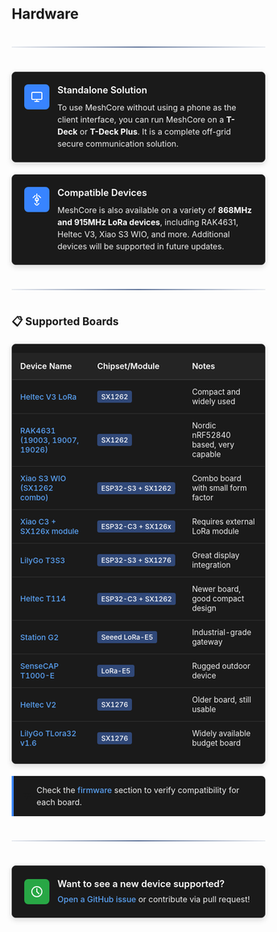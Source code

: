 # Hardware

<div class="section-divider">
  <div class="divider-line"></div>
</div>

<div class="hardware-intro">
  <div class="intro-section standalone">
    <div class="intro-icon">
      <svg xmlns="http://www.w3.org/2000/svg" width="24" height="24" viewBox="0 0 24 24" fill="none" stroke="currentColor" stroke-width="2" stroke-linecap="round" stroke-linejoin="round"><rect x="2" y="3" width="20" height="14" rx="2" ry="2"></rect><line x1="8" y1="21" x2="16" y2="21"></line><line x1="12" y1="17" x2="12" y2="21"></line></svg>
    </div>
    <div class="intro-content">
      <h3>Standalone Solution</h3>
      <p>To use MeshCore without using a phone as the client interface, you can run MeshCore on a <strong>T-Deck</strong> or <strong>T-Deck Plus</strong>. It is a complete off-grid secure communication solution.</p>
    </div>
  </div>
  
  <div class="intro-section compatible">
    <div class="intro-icon">
      <svg xmlns="http://www.w3.org/2000/svg" width="24" height="24" viewBox="0 0 24 24" fill="none" stroke="currentColor" stroke-width="2" stroke-linecap="round" stroke-linejoin="round"><circle cx="12" cy="12" r="3"></circle><path d="M12 1v6m0 6v6"></path><path d="m15.14 4.14 4.24 4.24m-11.5 11.5 4.24 4.24"></path><path d="m8.86 4.14-4.24 4.24m11.5 11.5-4.24 4.24"></path></svg>
    </div>
    <div class="intro-content">
      <h3>Compatible Devices</h3>
      <p>MeshCore is also available on a variety of <strong>868MHz and 915MHz LoRa devices</strong>, including RAK4631, Heltec V3, Xiao S3 WIO, and more. Additional devices will be supported in future updates.</p>
    </div>
  </div>
</div>

<div class="section-divider">
  <div class="divider-line"></div>
</div>

## 📋 Supported Boards

<div class="boards-table-container">
  <table class="boards-table">
    <thead>
      <tr>
        <th>Device Name</th>
        <th>Chipset/Module</th>
        <th>Notes</th>
      </tr>
    </thead>
    <tbody>
      <tr>
              <td data-label="Device Name"><a href="/hardware/heltec/heltec-v3">Heltec V3 LoRa</a></td>
        <td data-label="Chipset/Module"><span class="chipset">SX1262</span></td>
        <td data-label="Notes">Compact and widely used</td>
      </tr>
      <tr>
        <td data-label="Device Name"><a href="/hardware/rak/rak4631">RAK4631 (19003, 19007, 19026)</a></td>
        <td data-label="Chipset/Module"><span class="chipset">SX1262</span></td>
        <td data-label="Notes">Nordic nRF52840 based, very capable</td>
      </tr>
      <tr>
        <td data-label="Device Name"><a href="/hardware/xiao/xiaos3-wio">Xiao S3 WIO (SX1262 combo)</a></td>
        <td data-label="Chipset/Module"><span class="chipset">ESP32-S3 + SX1262</span></td>
        <td data-label="Notes">Combo board with small form factor</td>
      </tr>
      <tr>
        <td data-label="Device Name"><a href="/hardware/xiao/xiaoc3-sx126x">Xiao C3 + SX126x module</a></td>
        <td data-label="Chipset/Module"><span class="chipset">ESP32-C3 + SX126x</span></td>
        <td data-label="Notes">Requires external LoRa module</td>
      </tr>
      <tr>
        <td data-label="Device Name"><a href="/hardware/lilygo/t3s3">LilyGo T3S3</a></td>
        <td data-label="Chipset/Module"><span class="chipset">ESP32-S3 + SX1276</span></td>
        <td data-label="Notes">Great display integration</td>
      </tr>
      <tr>
        <td data-label="Device Name"><a href="/hardware/heltec/heltec-t114">Heltec T114</a></td>
        <td data-label="Chipset/Module"><span class="chipset">ESP32-C3 + SX1262</span></td>
        <td data-label="Notes">Newer board, good compact design</td>
      </tr>
      <tr>
        <td data-label="Device Name"><a href="/hardware/seeeds/station-g2">Station G2</a></td>
        <td data-label="Chipset/Module"><span class="chipset">Seeed LoRa-E5</span></td>
        <td data-label="Notes">Industrial-grade gateway</td>
      </tr>
      <tr>
        <td data-label="Device Name"><a href="/hardware/seeeds/sensecap-t1000e">SenseCAP T1000-E</a></td>
        <td data-label="Chipset/Module"><span class="chipset">LoRa-E5</span></td>
        <td data-label="Notes">Rugged outdoor device</td>
      </tr>
      <tr>
        <td data-label="Device Name"><a href="/hardware/heltec/heltec-v2">Heltec V2</a></td>
        <td data-label="Chipset/Module"><span class="chipset">SX1276</span></td>
        <td data-label="Notes">Older board, still usable</td>
      </tr>
      <tr>
        <td data-label="Device Name"><a href="/hardware/lilygo/tlora32-v1-6">LilyGo TLora32 v1.6</a></td>
        <td data-label="Chipset/Module"><span class="chipset">SX1276</span></td>
        <td data-label="Notes">Widely available budget board</td>
      </tr>
    </tbody>
  </table>
</div>

<div class="compatibility-note">
  <div class="note-icon">💡</div>
  <div class="note-text">
    Check the <a href="/firmware">firmware</a> section to verify compatibility for each board.
  </div>
</div>

<div class="section-divider">
  <div class="divider-line"></div>
</div>

<div class="contribution-section">
  <div class="contribution-content">
    <div class="contribution-icon">
      <svg xmlns="http://www.w3.org/2000/svg" width="24" height="24" viewBox="0 0 24 24" fill="none" stroke="currentColor" stroke-width="2" stroke-linecap="round" stroke-linejoin="round"><circle cx="12" cy="12" r="10"></circle><line x1="12" y1="6" x2="12" y2="12"></line><line x1="16.24" y1="16.24" x2="12" y2="12"></line></svg>
    </div>
    <div class="contribution-text">
      <h3>Want to see a new device supported?</h3>
      <p><a href="https://github.com/ripplebiz/MeshCore" target="_blank">Open a GitHub issue</a> or contribute via pull request!</p>
    </div>
  </div>
</div>

<style>
.section-divider {
  display: flex;
  align-items: center;
  justify-content: center;
  margin: 3rem 0;
}

.divider-line {
  height: 2px;
  background: linear-gradient(90deg, rgba(30, 59, 112, 0.1), rgba(30, 59, 112, 0.8) 50%, rgba(30, 59, 112, 0.1));
  flex-grow: 1;
}

/* Hardware Introduction */
.hardware-intro {
  display: grid;
  grid-template-columns: repeat(auto-fit, minmax(320px, 1fr));
  gap: 1.5rem;
  margin: 2rem 0;
}

.intro-section {
  background-color: #1a1a1a;
  border-radius: 8px;
  padding: 1.5rem;
  border: 1px solid #333;
  box-shadow: 0 4px 12px rgb(0 0 0 / 15%);
  display: flex;
  align-items: flex-start;
}

.intro-icon {
  background-color: #3884ff;
  width: 50px;
  height: 50px;
  border-radius: 8px;
  display: flex;
  align-items: center;
  justify-content: center;
  margin-right: 1rem;
  flex-shrink: 0;
}

.intro-icon svg {
  color: white;
  width: 24px;
  height: 24px;
}

.intro-content {
  flex: 1;
}

.intro-content h3 {
  color: #fff;
  margin-top: 0;
  margin-bottom: 0.75rem;
  font-size: 1.15rem;
  font-weight: 600;
}

.intro-content p {
  color: #eee;
  margin: 0;
  font-size: 1rem;
  line-height: 1.5;
}

.intro-content strong {
  color: #fff;
}

/* Boards Table */
.boards-table-container {
  background-color: #1a1a1a;
  border-radius: 8px;
  overflow: hidden;
  border: 1px solid #333;
  box-shadow: 0 4px 12px rgb(0 0 0 / 15%);
  margin: 1.5rem 0;
}

.boards-table {
  width: 100%;
  border-collapse: collapse;
}

.boards-table thead th {
  background-color: #242424;
  color: #fff;
  padding: 1rem;
  text-align: left;
  font-weight: 600;
  border-bottom: 2px solid #333;
}

.boards-table tbody td {
  padding: 0.875rem 1rem;
  border-bottom: 1px solid #333;
  color: #eee;
  font-size: 0.95rem;
}

.boards-table tbody tr:last-child td {
  border-bottom: none;
}

.boards-table tbody tr:hover {
  background-color: #242424;
}

.boards-table a {
  color: #5ba3f5;
  text-decoration: none;
  font-weight: 500;
}

.boards-table a:hover {
  color: #7bb8f7;
  text-decoration: underline;
}

.chipset {
  background-color: #304878;
  color: white;
  padding: 0.25rem 0.5rem;
  border-radius: 4px;
  font-size: 0.85rem;
  font-weight: 500;
  white-space: nowrap;
}

/* Compatibility Note */
.compatibility-note {
  display: flex;
  align-items: center;
  background-color: #1a1a1a;
  border-left: 4px solid #3884ff;
  padding: 1rem 1.25rem;
  margin: 1.5rem 0;
  border-radius: 0 8px 8px 0;
}

.note-icon {
  margin-right: 0.75rem;
  font-size: 1.2rem;
  flex-shrink: 0;
}

.note-text {
  color: #eee;
  font-size: 1rem;
  line-height: 1.5;
}

.note-text a {
  color: #5ba3f5;
  text-decoration: none;
  font-weight: 500;
}

.note-text a:hover {
  color: #7bb8f7;
  text-decoration: underline;
}

/* Contribution Section */
.contribution-section {
  background-color: #1a1a1a;
  border-radius: 8px;
  padding: 1.5rem;
  border: 1px solid #333;
  box-shadow: 0 4px 12px rgb(0 0 0 / 15%);
  margin: 2rem 0;
}

.contribution-content {
  display: flex;
  align-items: center;
}

.contribution-icon {
  background-color: #28a745;
  width: 50px;
  height: 50px;
  border-radius: 8px;
  display: flex;
  align-items: center;
  justify-content: center;
  margin-right: 1rem;
  flex-shrink: 0;
}

.contribution-icon svg {
  color: white;
  width: 24px;
  height: 24px;
}

.contribution-text {
  flex: 1;
}

.contribution-text h3 {
  color: #fff;
  margin-top: 0;
  margin-bottom: 0.5rem;
  font-size: 1.15rem;
  font-weight: 600;
}

.contribution-text p {
  color: #eee;
  margin: 0;
  font-size: 1rem;
  line-height: 1.5;
}

.contribution-text a {
  color: #5ba3f5;
  text-decoration: none;
  font-weight: 500;
}

.contribution-text a:hover {
  color: #7bb8f7;
  text-decoration: underline;
}

/* Responsive Design - Desktop et Tablette */
@media (max-width: 1024px) {
  .hardware-intro {
    grid-template-columns: 1fr;
  }
}

/* Responsive Design - Mobile */
@media (max-width: 768px) {
  .boards-table-container {
    background: transparent;
    border: none;
    box-shadow: none;
    overflow: visible;
  }
  
  .boards-table thead {
    display: none;
  }
  
  .boards-table tbody {
    display: block;
  }
  
  .boards-table tbody tr {
    display: block;
    background-color: #1a1a1a;
    border: 1px solid #333;
    border-radius: 8px;
    margin-bottom: 1rem;
    padding: 1rem;
    box-shadow: 0 2px 8px rgb(0 0 0 / 10%);
  }
  
  .boards-table tbody tr:hover {
    background-color: #222;
  }
  
  .boards-table tbody td {
    display: block;
    padding: 0.75rem 0;
    border: none;
    text-align: left;
    font-size: 0.9rem;
    position: relative;
  }
  
  .boards-table tbody td::before {
    content: attr(data-label);
    font-weight: 600;
    color: #bbb;
    display: block;
    margin-bottom: 0.25rem;
    font-size: 0.85rem;
  }
  
  .boards-table tbody td:first-child {
    margin-bottom: 0.75rem;
    padding-bottom: 0.75rem;
    border-bottom: 1px solid #333;
  }
  
  .boards-table tbody td:first-child::before {
    display: block;
    margin-bottom: 0.5rem;
  }
  
  .boards-table tbody td:first-child a {
    display: block;
    font-size: 1.05rem;
    font-weight: 600;
    color: #5ba3f5;
    line-height: 1.3;
  }
  
  .boards-table tbody td:nth-child(2) {
    margin-bottom: 0.75rem;
  }
  
  .chipset {
    display: inline-block;
    margin-top: 0.5rem;
  }
  
  .contribution-content {
    flex-direction: column;
    text-align: center;
  }
  
  .contribution-icon {
    margin-right: 0;
    margin-bottom: 1rem;
  }
}


@media (max-width: 480px) {
  .intro-section {
    flex-direction: column;
    text-align: center;
  }
  
  .intro-icon {
    margin-right: 0;
    margin-bottom: 1rem;
  }
  
  .boards-table tbody td::before {
    font-size: 0.8rem;
  }
  
  .boards-table tbody td {
    font-size: 0.85rem;
    padding: 0.6rem 0;
  }
  
  .boards-table tbody td:first-child a {
    font-size: 1rem;
  }
  
  .chipset {
    font-size: 0.8rem;
    padding: 0.2rem 0.4rem;
  }
  
  .compatibility-note {
    flex-direction: column;
    text-align: center;
  }
  
  .note-icon {
    margin-right: 0;
    margin-bottom: 0.5rem;
  }
}
</style>